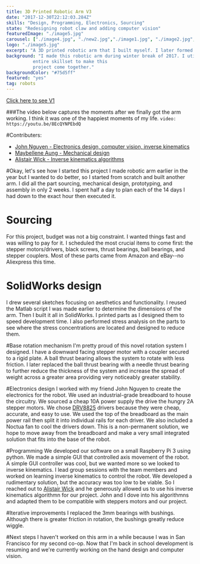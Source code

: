 ```yaml
---
title: 3D Printed Robotic Arm V3
date: "2017-12-30T22:12:03.284Z"
skills: "Design, Programming, Electronics, Sourcing"
state: "Redesigning robot claw and adding computer vision"
featuredImage: "./image5.jpg"
carousel: ["./image4.jpg", "./new2.jpg","./image1.jpg", "./image2.jpg", "./image3.jpg",  ]
logo: "./image5.jpg"
excerpt: "A 3D printed robotic arm that I built myself. I later formed a group to bring it to the next level." 
background: "I made this robotic arm during winter break of 2017. I utilized my
          entire skillset to make this
          project come together."
backgroundColor: "#75d5ff"    
featured: "yes"
tag: robots
---
```


[Click here to see V1](https://www.seanngpack.com/Robotic-Arm-V1/)

###The video below captures the moments after we finally got the arm working. I think it was one of the happiest moments of my life.
`video: https://youtu.be/8EcQYNPEbdQ`

#Contributers:
* [John Nguyen - Electronics design, computer vision, inverse kinematics](https://www.linkedin.com/in/johnnguy/)
* [Maybellene Aung - Mechanical design](https://www.linkedin.com/in/maybellene-aung/)
* [Alistair Wick - Inverse kinematics algorithms](https://www.linkedin.com/in/alistairwick/)

#Okay, let's see how I started this project
I made robotic arm earlier in the year but I wanted to do better, so I started from scratch and built another arm. I did all the part sourcing, mechanical design, prototyping, and assembly in only 2 weeks. I spent half a day to plan each of the 14 days I had down to the exact hour then executed it.

# Sourcing
For this project, budget was not a big constraint. I wanted things fast and was willing to pay for it. I scheduled the most crucial items to come first: the stepper motors/drivers, black screws, thrust bearings, ball bearings, and stepper couplers. Most of these parts came from Amazon and eBay--no Aliexpress this time.

# SolidWorks design
I drew several sketches focusing on aesthetics and functionality. I reused the Matlab script I was made earlier to determine the dimensions of the arm. Then I built it all in SolidWorks. I printed parts as I designed them to speed development time. I also performed stress analysis on the parts to see where the stress concentrations are located and designed to reduce them.

#Base rotation mechanism
I'm pretty proud of this novel rotation system I designed. I have a downward facing stepper motor with a coupler secured to a rigid plate. A ball thrust bearing allows the system to rotate with less friction. I later replaced the ball thrust bearing with a needle thrust bearing to further reduce the thickness of the system and increase the spread of weight across a greater area providing very noticeably greater stability. 

#Electronics design
I worked with my friend John Nguyen to create the electronics for the robot. We used an industrial-grade breadboard to house the circuitry. We sourced a cheap 10A power supply the drive the hungry 2A stepper motors. We chose [DRV8825](https://www.pololu.com/product/2133) drivers because they were cheap, accurate, and easy to use. We used the top of the breadboard as the main power rail then split it into individual rails for each driver. We also included a Noctua fan to cool the drivers down. This is a non-permanent solution, we hope to move away from the breadboard and make a very small integrated solution that fits into the base of the robot.

#Programming
We developed our software on a small Raspberry Pi 3 using python. We made a simple GUI that controlled axis movement of the robot. A simple GUI controller was cool, but we wanted more so we looked to inverse kinematics. I lead group sessions with the team members and worked on learning inverse kinematics to control the robot. We developed a rudimentary solution, but the accuracy was too low to be viable. So I reached out to [Alistair Wick](https://www.linkedin.com/in/alistairwick/) and he generously allowed us to use his inverse kinematics algorithmn for our project. John and I dove into his algorithmns and adapted them to be compatible with steppers motors and our project. 

#Iterative improvements
I replaced the 3mm bearings with bushings. Although there is greater friction in rotation, the bushings greatly reduce wiggle.

#Next steps
I haven't worked on this arm in a while because I was in San Francisco for my second co-op. Now that I'm back in school development is resuming and we're currently working on the hand design and computer vision.


